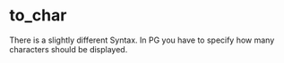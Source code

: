# to_char 

There is a  slightly different Syntax. In PG you have to specify how many characters should be displayed.
